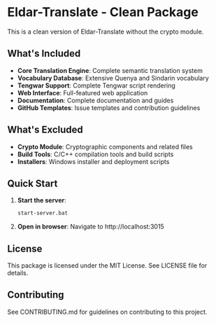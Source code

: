 # Eldar-Translate - Clean Package

This is a clean version of Eldar-Translate without the crypto module.

## What's Included

- **Core Translation Engine**: Complete semantic translation system
- **Vocabulary Database**: Extensive Quenya and Sindarin vocabulary
- **Tengwar Support**: Complete Tengwar script rendering
- **Web Interface**: Full-featured web application
- **Documentation**: Complete documentation and guides
- **GitHub Templates**: Issue templates and contribution guidelines

## What's Excluded

- **Crypto Module**: Cryptographic components and related files
- **Build Tools**: C/C++ compilation tools and build scripts
- **Installers**: Windows installer and deployment scripts

## Quick Start

1. **Start the server**:
   ```bash
   start-server.bat
   ```

2. **Open in browser**:
   Navigate to http://localhost:3015

## License

This package is licensed under the MIT License. See LICENSE file for details.

## Contributing

See CONTRIBUTING.md for guidelines on contributing to this project.

